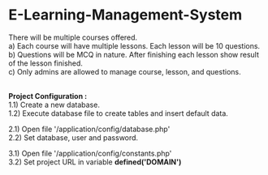 # E-Learning-Management-System
There will be multiple courses offered. <br>
a) Each course will have multiple lessons. Each lesson will be 10 questions. <br>
b) Questions will be MCQ in nature. After finishing each lesson show result of the lesson finished. <br>
c) Only admins are allowed to manage course, lesson, and questions.<br><br>

<b>Project Configuration :</b> <br>
1.1) Create a new database.<br>
1.2) Execute database file to create tables and insert default data.

2.1) Open file '/application/config/database.php'<br>
2.2) Set database, user and password.

3.1) Open file '/application/config/constants.php'<br>
3.2) Set project URL in variable <b>defined('DOMAIN')</b>

